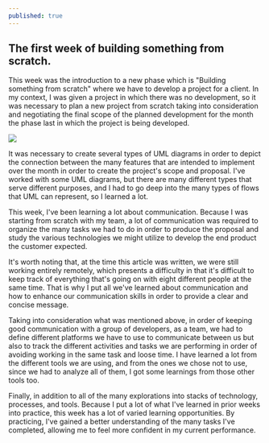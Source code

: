 ```yaml
---
published: true
---
```

## The first week of building something from scratch.

This week was the introduction to a new phase which is "Building something from scratch" where we have to develop a project for a client. In my context, I was given a project in which there was no development, so it was necessary to plan a new project from scratch taking into consideration and negotiating the final scope of the planned development for the month the phase last in which the project is being developed.  

![](https://i.ibb.co/WFx1mw3/Hypotesis-1.png)

It was necessary to create several types of UML diagrams in order to depict the connection between the many features that are intended to implement over the month in order to create the project's scope and proposal. I've worked with some UML diagrams, but there are many different types that serve different purposes, and I had to go deep into the many types of flows that UML can represent, so I learned a lot.  

This week, I've been learning a lot about communication. Because I was starting from scratch with my team, a lot of communication was required to organize the many tasks we had to do in order to produce the proposal and study the various technologies we might utilize to develop the end product the customer expected.  

It's worth noting that, at the time this article was written, we were still working entirely remotely, which presents a difficulty in that it's difficult to keep track of everything that's going on with eight different people at the same time. That is why I put all we've learned about communication and how to enhance our communication skills in order to provide a clear and concise message.  

Taking into consideration what was mentioned above, in order of keeping good communication with a group of developers, as a team, we had to define different platforms we have to use to communicate between us but also to track the different activities and tasks we are performing in order of avoiding working in the same task and loose time. I have learned a lot from the different tools we are using, and from the ones we chose not to use, since we had to analyze all of them, I got some learnings from those other tools too.  

Finally, in addition to all of the many explorations into stacks of technology, processes, and tools. Because I put a lot of what I've learned in prior weeks into practice, this week has a lot of varied learning opportunities. By practicing, I've gained a better understanding of the many tasks I've completed, allowing me to feel more confident in my current performance.
